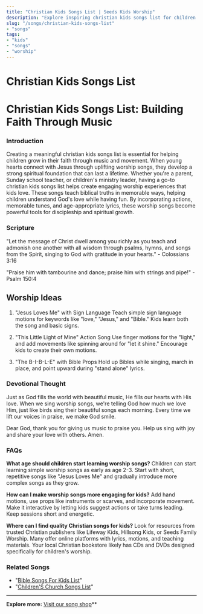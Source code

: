 ```yaml
---
title: "Christian Kids Songs List | Seeds Kids Worship"
description: "Explore inspiring christian kids songs list for children's worship and faith development. Biblical music resources for families and ministry."
slug: "/songs/christian-kids-songs-list"
- "songs"
tags:
- "kids"
- "songs"
- "worship"
---
```


# Christian Kids Songs List

# Christian Kids Songs List: Building Faith Through Music

### Introduction
Creating a meaningful christian kids songs list is essential for helping children grow in their faith through music and movement. When young hearts connect with Jesus through uplifting worship songs, they develop a strong spiritual foundation that can last a lifetime. Whether you're a parent, Sunday school teacher, or children's ministry leader, having a go-to christian kids songs list helps create engaging worship experiences that kids love. These songs teach biblical truths in memorable ways, helping children understand God's love while having fun. By incorporating actions, memorable tunes, and age-appropriate lyrics, these worship songs become powerful tools for discipleship and spiritual growth.

### Scripture
"Let the message of Christ dwell among you richly as you teach and admonish one another with all wisdom through psalms, hymns, and songs from the Spirit, singing to God with gratitude in your hearts." - Colossians 3:16

"Praise him with tambourine and dance; praise him with strings and pipe!" - Psalm 150:4

## Worship Ideas
1. "Jesus Loves Me" with Sign Language
Teach simple sign language motions for keywords like "love," "Jesus," and "Bible." Kids learn both the song and basic signs.

2. "This Little Light of Mine" Action Song
Use finger motions for the "light," and add movements like spinning around for "let it shine." Encourage kids to create their own motions.

3. "The B-I-B-L-E" with Bible Props
Hold up Bibles while singing, march in place, and point upward during "stand alone" lyrics.

### Devotional Thought
Just as God fills the world with beautiful music, He fills our hearts with His love. When we sing worship songs, we're telling God how much we love Him, just like birds sing their beautiful songs each morning. Every time we lift our voices in praise, we make God smile.

Dear God, thank you for giving us music to praise you. Help us sing with joy and share your love with others. Amen.

### FAQs
**What age should children start learning worship songs?**
Children can start learning simple worship songs as early as age 2-3. Start with short, repetitive songs like "Jesus Loves Me" and gradually introduce more complex songs as they grow.

**How can I make worship songs more engaging for kids?**
Add hand motions, use props like instruments or scarves, and incorporate movement. Make it interactive by letting kids suggest actions or take turns leading. Keep sessions short and energetic.

**Where can I find quality Christian songs for kids?**
Look for resources from trusted Christian publishers like Lifeway Kids, Hillsong Kids, or Seeds Family Worship. Many offer online platforms with lyrics, motions, and teaching materials. Your local Christian bookstore likely has CDs and DVDs designed specifically for children's worship.

### Related Songs

- "[Bible Songs For Kids List](/songs/bible-songs-for-kids-list/)"
- "[Children'S Church Songs List](/songs/children-s-church-songs-list/)"

---

**Explore more:** [Visit our song shop](https://seedskidsworship.com/shop)**

<!-- Schema Markup -->
<script type="application/ld+json">
{
  "@context": "https://schema.org",
  "@type": "MusicRecording",
  "name": "Christian Kids Songs List",
  "byArtist": {
    "@type": "MusicGroup",
    "name": "Seeds Kids Worship"
  },
  "isFamilyFriendly": true,
  "url": "https://seedskidsworship.com/songs/christian-kids-songs-list/"
}
</script>